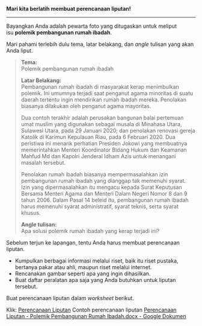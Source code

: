 **Mari kita berlatih membuat perencanaan liputan!**

---

Bayangkan Anda adalah pewarta foto yang ditugaskan untuk meliput isu **polemik pembangunan rumah ibadah**. 

Mari pahami terlebih dulu tema, latar belakang, dan _angle_ tulisan yang akan Anda liput.

> **Tema:**  
> Polemik pembangunan rumah ibadah
> 
> **Latar Belakang:**  
> Pembangunan rumah ibadah di masyarakat kerap menimbulkan polemik. Ini umumnya terjadi saat penganut agama minoritas di suatu daerah tertentu ingin mendirikan rumah ibadah mereka. Penolakan biasanya dilakukan oleh penganut agama mayoritas.
> 
> Dua contoh terakhir adalah perusakan bangunan balai pertemuan umat muslim yang digunakan sebagai musala di Minahasa Utara, Sulawesi Utara, pada 29 Januari 2020; dan penolakan renovasi gereja Katolik di Karimun Kepulauan Riau, pada 6 Februari 2020. Dua peristiwa ini menarik perhatian Presiden Jokowi yang membuatnya memerintahkan Menteri Koordinator Bidang Hukum dan Keamanan Mahfud Md dan Kapolri Jenderal Idham Azis untuk menangani masalah tersebut.
> 
> Penolakan rumah ibadah biasanya mempermasalahkan izin pembangunan rumah ibadah yang dianggap tak memenuhi syarat. Izin yang dipermasalahkan itu mengacu kepada Surat Keputusan Bersama Menteri Agama dan Menteri Dalam Negeri Nomor 8 dan 9 tahun 2006. Dalam Pasal 14 beleid itu, pembangunan rumah ibadah harus memenuhi syarat administratif, syarat teknis, serta syarat khusus.
> 
> **Angle tulisan:**  
> Apa solusi polemik rumah ibadah yang kerap terjadi ini?

Sebelum terjun ke lapangan, tentu Anda harus membuat perencanaan liputan. 

- Kumpulkan berbagai informasi melalui riset, baik itu riset pustaka, bertanya pakar atau ahli, maupun riset melalui internet.
- Rencanakan gambar seperti apa yang ingin dihasilkan.
- Buat daftar peralatan apa saja yang Anda butuhkan untuk liputan tersebut.

Buat perencanaan liputan dalam _worksheet_ berikut.

Klik: [Perencanaan Liputan](https://tempoinstitute.s3-ap-southeast-1.amazonaws.com/uploads/images/general/2022/07/Membuat%20Perencanaan%20Liputan.docx)
Contoh perencanaan liputan [Perencanaan Liputan - Polemik Pembangunan Rumah Ibadah.docx - Google Dokumen](https://docs.google.com/document/d/1uKPNf8xZa9OT8CWaR0f66c_r3yIVbp4D/edit?usp=sharing&ouid=108247618658906849329&rtpof=true&sd=true)
